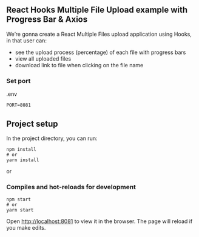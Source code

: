 ## React Hooks Multiple File Upload example with Progress Bar & Axios

We’re gonna create a React Multiple Files upload application using Hooks, in that user can:

- see the upload process (percentage) of each file with progress bars
- view all uploaded files
- download link to file when clicking on the file name

### Set port
.env
```
PORT=8081
```
## Project setup
In the project directory, you can run:
```
npm install
# or
yarn install
```
or
### Compiles and hot-reloads for development
```
npm start
# or
yarn start
```
Open [http://localhost:8081](http://localhost:8081) to view it in the browser.
The page will reload if you make edits.